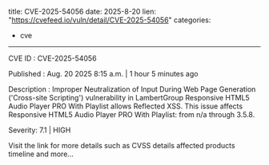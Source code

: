  
title: CVE-2025-54056
date: 2025-8-20
lien: "https://cvefeed.io/vuln/detail/CVE-2025-54056"
categories:
  - cve
---

CVE ID : CVE-2025-54056

Published :  Aug. 20
2025
8:15 a.m. | 1 hour
5 minutes ago

Description : Improper Neutralization of Input During Web Page Generation ('Cross-site Scripting') vulnerability in LambertGroup Responsive HTML5 Audio Player PRO With Playlist allows Reflected XSS. This issue affects Responsive HTML5 Audio Player PRO With Playlist: from n/a through 3.5.8.

Severity: 7.1 | HIGH

Visit the link for more details
such as CVSS details
affected products
timeline
and more...

